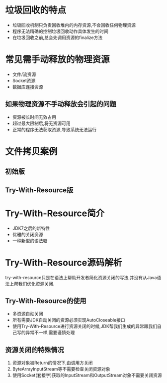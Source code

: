 # 垃圾回收的特点
- 垃圾回收机制只负责回收堆内的内存资源,不会回收任何物理资源
- 程序无法精确的控制垃圾回收动作具体发生的时间
- 在垃圾回收之前,总会先调用资源的finalize方法

# 常见需手动释放的物理资源
- 文件/流资源
- Socket资源
- 数据库连接资源


## 如果物理资源不手动释放会引起的问题
- 资源被长时间无效占用
- 超过最大限制后,将无资源可用
- 正常的程序无法获取资源,导致系统无法运行

# 文件拷贝案例

## 初始版

## Try-With-Resource版

# Try-With-Resource简介

- JDK7之后的新特性
- 优雅的关闭资源
- 一种新型的语法糖

# Try-With-Resource源码解析

try-with-resource只是在语法上帮助开发者简化资源关闭的写法,并没有从Java语法上帮我们优化资源关闭.

## Try-With-Resource的使用

- 多资源自动关闭
- 所有需要JDK自动关闭的资源必须实现AutoCloseable接口
- 使用Try-With-Resource进行资源关闭的时候,JDK帮我们生成的异常跟我们自己写的异常不一样,需要谨慎处理

## 资源关闭的特殊情况
1. 资源对象被Return的情况下,由调用方关闭
2. ByteArrayInputStream等不需要检查关闭资源对象
3. 使用Socket(套接字)获取的InputStream和OutputStream对象不需要关闭资源







 
